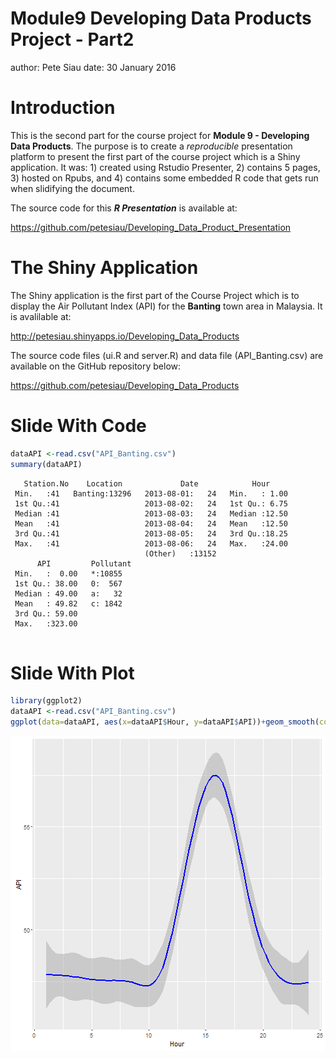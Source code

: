 Module9 Developing Data Products Project - Part2
========================================================
author: Pete Siau
date: 30 January 2016

Introduction
========================================================

This is the second part for the course project for **Module 9 - Developing Data Products**. The purpose is to create a *reproducible* presentation platform to present the first part of the course project which is a Shiny application. It was: 1) created using Rstudio Presenter, 2) contains 5 pages, 3) hosted on Rpubs, and 4) contains some embedded R code that gets run when slidifying the document.

The source code for this **_R Presentation_** is available at:

<https://github.com/petesiau/Developing_Data_Product_Presentation>


The Shiny Application
========================================================

The Shiny application is the first part of the Course Project which is to display the Air Pollutant Index (API) for the **Banting** town area in Malaysia. It is avalilable at:

<http://petesiau.shinyapps.io/Developing_Data_Products>

The source code files (ui.R and server.R) and data file (API_Banting.csv) are available on the GitHub repository below:

<https://github.com/petesiau/Developing_Data_Products>



Slide With Code
========================================================


```r
dataAPI <-read.csv("API_Banting.csv")
summary(dataAPI)
```

```
   Station.No    Location             Date            Hour      
 Min.   :41   Banting:13296   2013-08-01:   24   Min.   : 1.00  
 1st Qu.:41                   2013-08-02:   24   1st Qu.: 6.75  
 Median :41                   2013-08-03:   24   Median :12.50  
 Mean   :41                   2013-08-04:   24   Mean   :12.50  
 3rd Qu.:41                   2013-08-05:   24   3rd Qu.:18.25  
 Max.   :41                   2013-08-06:   24   Max.   :24.00  
                              (Other)   :13152                  
      API         Pollutant
 Min.   :  0.00   *:10855  
 1st Qu.: 38.00   0:  567  
 Median : 49.00   a:   32  
 Mean   : 49.82   c: 1842  
 3rd Qu.: 59.00            
 Max.   :323.00            
                           
```


Slide With Plot
========================================================


```r
library(ggplot2)
dataAPI <-read.csv("API_Banting.csv")
ggplot(data=dataAPI, aes(x=dataAPI$Hour, y=dataAPI$API))+geom_smooth(color="blue")+labs(x="Hour", y="API")
```

![plot of chunk unnamed-chunk-2](Module9_DPP_Project_Part2-figure/unnamed-chunk-2-1.png)
